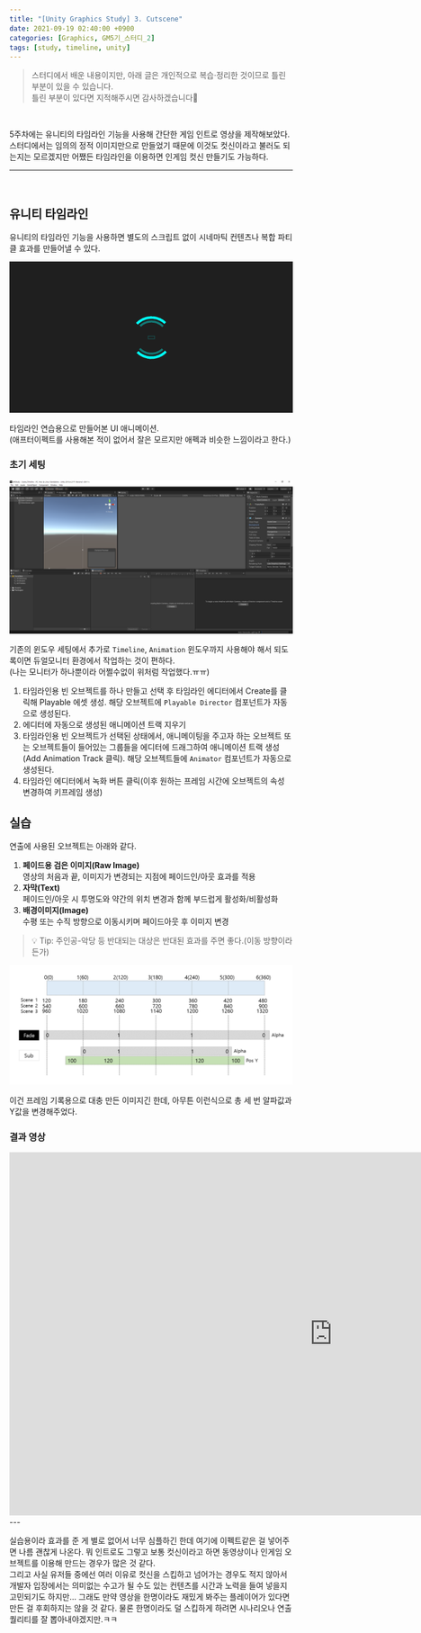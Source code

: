 ```yaml
---
title: "[Unity Graphics Study] 3. Cutscene"
date: 2021-09-19 02:40:00 +0900
categories: [Graphics, GM5기_스터디_2]
tags: [study, timeline, unity]
---
```


> 스터디에서 배운 내용이지만, 아래 글은 개인적으로 복습·정리한 것이므로 틀린 부분이 있을 수 있습니다.  
틀린 부분이 있다면 지적해주시면 감사하겠습니다🙏  

<br>

5주차에는 유니티의 타임라인 기능을 사용해 간단한 게임 인트로 영상을 제작해보았다. 스터디에서는 임의의 정적 이미지만으로 만들었기 때문에 이것도 컷신이라고 불러도 되는지는 모르겠지만 어쨌든 타임라인을 이용하면 인게임 컷신 만들기도 가능하다.  

---
<br>

## **유니티 타임라인**
유니티의 타임라인 기능을 사용하면 별도의 스크립트 없이 시네마틱 컨텐츠나 복합 파티클 효과를 만들어낼 수 있다.  

![001](/assets/img/post_images/20210919001.gif)

타임라인 연습용으로 만들어본 UI 애니메이션.  
(애프터이펙트를 사용해본 적이 없어서 잘은 모르지만 애펙과 비슷한 느낌이라고 한다.)  

### **초기 세팅**

![002](/assets/img/post_images/20210919002.png)

기존의 윈도우 세팅에서 추가로 `Timeline`, `Animation` 윈도우까지 사용해야 해서 되도록이면 듀얼모니터 환경에서 작업하는 것이 편하다.  
(나는 모니터가 하나뿐이라 어쩔수없이 위처럼 작업했다.ㅠㅠ)  

1. 타임라인용 빈 오브젝트를 하나 만들고 선택 후 타임라인 에디터에서 Create를 클릭해 Playable 에셋 생성. 해당 오브젝트에 `Playable Director` 컴포넌트가 자동으로 생성된다.
2. 에디터에 자동으로 생성된 애니메이션 트랙 지우기
3. 타임라인용 빈 오브젝트가 선택된 상태에서, 애니메이팅을 주고자 하는 오브젝트 또는 오브젝트들이 들어있는 그룹들을 에디터에 드래그하여 애니메이션 트랙 생성(Add Animation Track 클릭). 해당 오브젝트들에 `Animator` 컴포넌트가 자동으로 생성된다.
4. 타임라인 에디터에서 녹화 버튼 클릭(이후 원하는 프레임 시간에 오브젝트의 속성 변경하여 키프레임 생성)

## **실습**
연출에 사용된 오브젝트는 아래와 같다.  

1. **페이드용 검은 이미지(Raw Image)**  
영상의 처음과 끝, 이미지가 변경되는 지점에 페이드인/아웃 효과를 적용  
2. **자막(Text)**  
페이드인/아웃 시 투명도와 약간의 위치 변경과 함께 부드럽게 활성화/비활성화  
3. **배경이미지(Image)**  
수평 또는 수직 방향으로 이동시키며 페이드아웃 후 이미지 변경  

>💡 Tip: 주인공-악당 등 반대되는 대상은 반대된 효과를 주면 좋다.(이동 방향이라든가)

![003](/assets/img/post_images/20210919003.png)

이건 프레임 기록용으로 대충 만든 이미지긴 한데, 아무튼 이런식으로 총 세 번 알파값과 Y값을 변경해주었다.  

### **결과 영상**

<iframe width="1148" height="646" src="https://www.youtube.com/embed/TnTzDNF2v6c" title="YouTube video player" frameborder="0" allow="accelerometer; autoplay; clipboard-write; encrypted-media; gyroscope; picture-in-picture" allowfullscreen></iframe>

<br>
---

실습용이라 효과를 준 게 별로 없어서 너무 심플하긴 한데 여기에 이펙트같은 걸 넣어주면 나름 괜찮게 나온다. 뭐 인트로도 그렇고 보통 컷신이라고 하면 동영상이나 인게임 오브젝트를 이용해 만드는 경우가 많은 것 같다.  
그리고 사실 유저들 중에선 여러 이유로 컷신을 스킵하고 넘어가는 경우도 적지 않아서 개발자 입장에서는 의미없는 수고가 될 수도 있는 컨텐츠를 시간과 노력을 들여 넣을지 고민되기도 하지만... 그래도 만약 영상을 한명이라도 재밌게 봐주는 플레이어가 있다면 만든 걸 후회하지는 않을 것 같다. 물론 한명이라도 덜 스킵하게 하려면 시나리오나 연출 퀄리티를 잘 뽑아내야겠지만.ㅋㅋ  
